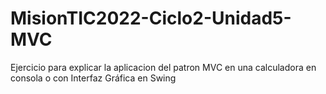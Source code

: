 # MisionTIC2022-Ciclo2-Unidad5-MVC

Ejercicio para explicar la aplicacion del patron MVC en una calculadora en consola o con Interfaz Gráfica en Swing
